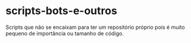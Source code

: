 # scripts-bots-e-outros
Scripts que não se encaixam para ter um repositório próprio pois é muito pequeno de importância ou tamanho de código.
